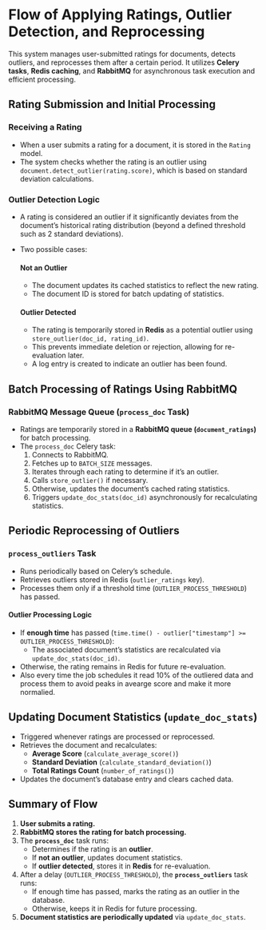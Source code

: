 # Flow of Applying Ratings, Outlier Detection, and Reprocessing

This system manages user-submitted ratings for documents, detects outliers, and reprocesses them after a certain period. It utilizes **Celery tasks**, **Redis caching**, and **RabbitMQ** for asynchronous task execution and efficient processing.

## Rating Submission and Initial Processing

### Receiving a Rating
- When a user submits a rating for a document, it is stored in the `Rating` model.
- The system checks whether the rating is an outlier using `document.detect_outlier(rating.score)`, which is based on standard deviation calculations.

### Outlier Detection Logic
- A rating is considered an outlier if it significantly deviates from the document’s historical rating distribution (beyond a defined threshold such as 2 standard deviations).
- Two possible cases:
  
  #### Not an Outlier
  - The document updates its cached statistics to reflect the new rating.
  - The document ID is stored for batch updating of statistics.
  
  #### Outlier Detected
  - The rating is temporarily stored in **Redis** as a potential outlier using `store_outlier(doc_id, rating_id)`.
  - This prevents immediate deletion or rejection, allowing for re-evaluation later.
  - A log entry is created to indicate an outlier has been found.

## Batch Processing of Ratings Using RabbitMQ

### RabbitMQ Message Queue (`process_doc` Task)
- Ratings are temporarily stored in a **RabbitMQ queue (`document_ratings`)** for batch processing.
- The `process_doc` Celery task:
  1. Connects to RabbitMQ.
  2. Fetches up to `BATCH_SIZE` messages.
  3. Iterates through each rating to determine if it’s an outlier.
  4. Calls `store_outlier()` if necessary.
  5. Otherwise, updates the document’s cached rating statistics.
  6. Triggers `update_doc_stats(doc_id)` asynchronously for recalculating statistics.

## Periodic Reprocessing of Outliers

### `process_outliers` Task
- Runs periodically based on Celery’s schedule.
- Retrieves outliers stored in Redis (`outlier_ratings` key).
- Processes them only if a threshold time (`OUTLIER_PROCESS_THRESHOLD`) has passed.

#### Outlier Processing Logic
- If **enough time** has passed (`time.time() - outlier["timestamp"] >= OUTLIER_PROCESS_THRESHOLD`):
  - The associated document’s statistics are recalculated via `update_doc_stats(doc_id)`.
- Otherwise, the rating remains in Redis for future re-evaluation.
- Also every time the job schedules it read 10% of the outliered data and process them to avoid peaks in avearge score and make it more normalied. 

## Updating Document Statistics (`update_doc_stats`)
- Triggered whenever ratings are processed or reprocessed.
- Retrieves the document and recalculates:
  - **Average Score** (`calculate_average_score()`)
  - **Standard Deviation** (`calculate_standard_deviation()`)
  - **Total Ratings Count** (`number_of_ratings()`)
- Updates the document’s database entry and clears cached data.

## Summary of Flow
1. **User submits a rating.**
2. **RabbitMQ stores the rating for batch processing.**
3. The **`process_doc`** task runs:
   - Determines if the rating is an **outlier**.
   - If **not an outlier**, updates document statistics.
   - If **outlier detected**, stores it in **Redis** for re-evaluation.
4. After a delay (`OUTLIER_PROCESS_THRESHOLD`), the **`process_outliers`** task runs:
   - If enough time has passed, marks the rating as an outlier in the database.
   - Otherwise, keeps it in Redis for future processing.
5. **Document statistics are periodically updated** via `update_doc_stats`.

